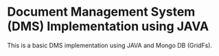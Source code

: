 # Document Management System (DMS) Implementation using JAVA
This is a basic DMS implementation using JAVA and Mongo DB (GridFs). 